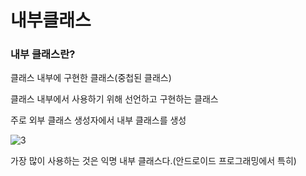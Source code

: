 # 내부클래스 

### 내부 클래스란?

클래스 내부에 구현한 클래스(중첩된 클래스)

클래스 내부에서 사용하기 위해 선언하고 구현하는 클래스

주로 외부 클래스 생성자에서 내부 클래스를 생성

![3](https://user-images.githubusercontent.com/49984996/77548224-97bad900-6ef1-11ea-8454-4cc1dcba450d.jpg)


가장 많이 사용하는 것은 익명 내부 클래스다.(안드로이드 프로그래밍에서 특히)

